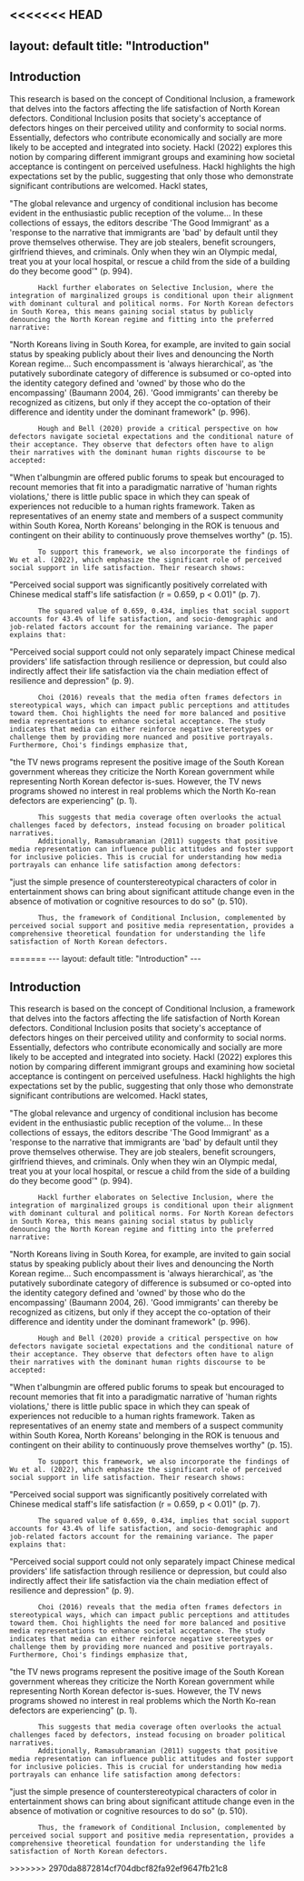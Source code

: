 <<<<<<< HEAD
---
layout: default
title: "Introduction"
---

<div class="content-section bg-light">
  <div class="container">
    <h2>Introduction</h2>
    <p>This research is based on the concept of Conditional Inclusion, a framework that delves into the factors affecting the life satisfaction of North Korean defectors. Conditional Inclusion posits that society's acceptance of defectors hinges on their perceived utility and conformity to social norms. Essentially, defectors who contribute economically and socially are more likely to be accepted and integrated into society.
           Hackl (2022) explores this notion by comparing different immigrant groups and examining how societal acceptance is contingent on perceived usefulness. Hackl highlights the high expectations set by the public, suggesting that only those who demonstrate significant contributions are welcomed. Hackl states,

"The global relevance and urgency of conditional inclusion has become evident in the enthusiastic public reception of the volume... In these collections of essays, the editors describe 'The Good Immigrant' as a 'response to the narrative that immigrants are 'bad' by default until they prove themselves otherwise. They are job stealers, benefit scroungers, girlfriend thieves, and criminals. Only when they win an Olympic medal, treat you at your local hospital, or rescue a child from the side of a building do they become good'" (p. 994). 

           Hackl further elaborates on Selective Inclusion, where the integration of marginalized groups is conditional upon their alignment with dominant cultural and political norms. For North Korean defectors in South Korea, this means gaining social status by publicly denouncing the North Korean regime and fitting into the preferred narrative:

"North Koreans living in South Korea, for example, are invited to gain social status by speaking publicly about their lives and denouncing the North Korean regime... Such encompassment is 'always hierarchical', as 'the putatively subordinate category of difference is subsumed or co-opted into the identity category defined and 'owned' by those who do the encompassing' (Baumann 2004, 26). 'Good immigrants' can thereby be recognized as citizens, but only if they accept the co-optation of their difference and identity under the dominant framework" (p. 996).
 
           Hough and Bell (2020) provide a critical perspective on how defectors navigate societal expectations and the conditional nature of their acceptance. They observe that defectors often have to align their narratives with the dominant human rights discourse to be accepted:

"When t'albungmin are offered public forums to speak but encouraged to recount memories that fit into a paradigmatic narrative of 'human rights violations,' there is little public space in which they can speak of experiences not reducible to a human rights framework. Taken as representatives of an enemy state and members of a suspect community within South Korea, North Koreans' belonging in the ROK is tenuous and contingent on their ability to continuously prove themselves worthy" (p. 15).
          
           To support this framework, we also incorporate the findings of Wu et al. (2022), which emphasize the significant role of perceived social support in life satisfaction. Their research shows:
 
"Perceived social support was significantly positively correlated with Chinese medical staff's life satisfaction (r = 0.659, p < 0.01)" (p. 7).

           The squared value of 0.659, 0.434, implies that social support accounts for 43.4% of life satisfaction, and socio-demographic and job-related factors account for the remaining variance. The paper explains that:
 
"Perceived social support could not only separately impact Chinese medical providers' life satisfaction through resilience or depression, but could also indirectly affect their life satisfaction via the chain mediation effect of resilience and depression" (p. 9).

           Choi (2016) reveals that the media often frames defectors in stereotypical ways, which can impact public perceptions and attitudes toward them. Choi highlights the need for more balanced and positive media representations to enhance societal acceptance. The study indicates that media can either reinforce negative stereotypes or challenge them by providing more nuanced and positive portrayals. Furthermore, Choi's findings emphasize that,
 
"the TV news programs represent the positive image of the South Korean government whereas they criticize the North Korean government while representing North Korean defector is-sues. However, the TV news programs showed no interest in real problems which the North Ko-rean defectors are experiencing" (p. 1).

           This suggests that media coverage often overlooks the actual challenges faced by defectors, instead focusing on broader political narratives. 
           Additionally, Ramasubramanian (2011) suggests that positive media representation can influence public attitudes and foster support for inclusive policies. This is crucial for understanding how media portrayals can enhance life satisfaction among defectors:
 
"just the simple presence of counterstereotypical characters of color in entertainment shows can bring about significant attitude change even in the absence of motivation or cognitive resources to do so" (p. 510).

           Thus, the framework of Conditional Inclusion, complemented by perceived social support and positive media representation, provides a comprehensive theoretical foundation for understanding the life satisfaction of North Korean defectors.
</p>

  </div>
</div>
=======
---
layout: default
title: "Introduction"
---

<div class="content-section bg-light">
  <div class="container">
    <h2>Introduction</h2>
    <p>This research is based on the concept of Conditional Inclusion, a framework that delves into the factors affecting the life satisfaction of North Korean defectors. Conditional Inclusion posits that society's acceptance of defectors hinges on their perceived utility and conformity to social norms. Essentially, defectors who contribute economically and socially are more likely to be accepted and integrated into society.
           Hackl (2022) explores this notion by comparing different immigrant groups and examining how societal acceptance is contingent on perceived usefulness. Hackl highlights the high expectations set by the public, suggesting that only those who demonstrate significant contributions are welcomed. Hackl states,

"The global relevance and urgency of conditional inclusion has become evident in the enthusiastic public reception of the volume... In these collections of essays, the editors describe 'The Good Immigrant' as a 'response to the narrative that immigrants are 'bad' by default until they prove themselves otherwise. They are job stealers, benefit scroungers, girlfriend thieves, and criminals. Only when they win an Olympic medal, treat you at your local hospital, or rescue a child from the side of a building do they become good'" (p. 994). 

           Hackl further elaborates on Selective Inclusion, where the integration of marginalized groups is conditional upon their alignment with dominant cultural and political norms. For North Korean defectors in South Korea, this means gaining social status by publicly denouncing the North Korean regime and fitting into the preferred narrative:

"North Koreans living in South Korea, for example, are invited to gain social status by speaking publicly about their lives and denouncing the North Korean regime... Such encompassment is 'always hierarchical', as 'the putatively subordinate category of difference is subsumed or co-opted into the identity category defined and 'owned' by those who do the encompassing' (Baumann 2004, 26). 'Good immigrants' can thereby be recognized as citizens, but only if they accept the co-optation of their difference and identity under the dominant framework" (p. 996).
 
           Hough and Bell (2020) provide a critical perspective on how defectors navigate societal expectations and the conditional nature of their acceptance. They observe that defectors often have to align their narratives with the dominant human rights discourse to be accepted:

"When t'albungmin are offered public forums to speak but encouraged to recount memories that fit into a paradigmatic narrative of 'human rights violations,' there is little public space in which they can speak of experiences not reducible to a human rights framework. Taken as representatives of an enemy state and members of a suspect community within South Korea, North Koreans' belonging in the ROK is tenuous and contingent on their ability to continuously prove themselves worthy" (p. 15).
          
           To support this framework, we also incorporate the findings of Wu et al. (2022), which emphasize the significant role of perceived social support in life satisfaction. Their research shows:
 
"Perceived social support was significantly positively correlated with Chinese medical staff's life satisfaction (r = 0.659, p < 0.01)" (p. 7).

           The squared value of 0.659, 0.434, implies that social support accounts for 43.4% of life satisfaction, and socio-demographic and job-related factors account for the remaining variance. The paper explains that:
 
"Perceived social support could not only separately impact Chinese medical providers' life satisfaction through resilience or depression, but could also indirectly affect their life satisfaction via the chain mediation effect of resilience and depression" (p. 9).

           Choi (2016) reveals that the media often frames defectors in stereotypical ways, which can impact public perceptions and attitudes toward them. Choi highlights the need for more balanced and positive media representations to enhance societal acceptance. The study indicates that media can either reinforce negative stereotypes or challenge them by providing more nuanced and positive portrayals. Furthermore, Choi's findings emphasize that,
 
"the TV news programs represent the positive image of the South Korean government whereas they criticize the North Korean government while representing North Korean defector is-sues. However, the TV news programs showed no interest in real problems which the North Ko-rean defectors are experiencing" (p. 1).

           This suggests that media coverage often overlooks the actual challenges faced by defectors, instead focusing on broader political narratives. 
           Additionally, Ramasubramanian (2011) suggests that positive media representation can influence public attitudes and foster support for inclusive policies. This is crucial for understanding how media portrayals can enhance life satisfaction among defectors:
 
"just the simple presence of counterstereotypical characters of color in entertainment shows can bring about significant attitude change even in the absence of motivation or cognitive resources to do so" (p. 510).

           Thus, the framework of Conditional Inclusion, complemented by perceived social support and positive media representation, provides a comprehensive theoretical foundation for understanding the life satisfaction of North Korean defectors.
</p>

  </div>
</div>
>>>>>>> 2970da8872814cf704dbcf82fa92ef9647fb21c8
